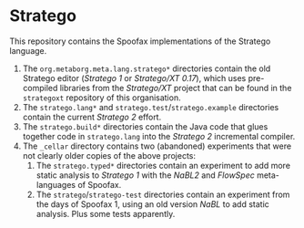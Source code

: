 # Stratego

This repository contains the Spoofax implementations of the Stratego language. 

1. The `org.metaborg.meta.lang.stratego*` directories contain the old Stratego editor (_Stratego 1_ or _Stratego/XT 0.17_), which uses pre-compiled libraries from the _Stratego/XT_ project that can be found in the `strategoxt` repository of this organisation. 
2. The `stratego.lang*` and `stratego.test`/`stratego.example` directories contain the current _Stratego 2_ effort. 
3. The `stratego.build*` directories contain the Java code that glues together code in `stratego.lang` into the _Stratego 2_ incremental compiler.
4. The `_cellar` directory contains two (abandoned) experiments that were not clearly older copies of the above projects:
    1. The `stratego.typed*` directories contain an experiment to add more static analysis to _Stratego 1_ with the _NaBL2_ and _FlowSpec_ meta-languages of Spoofax.
    2. The `stratego`/`stratego-test` directories contain an experiment from the days of Spoofax 1, using an old version _NaBL_ to add static analysis. Plus some tests apparently. 
